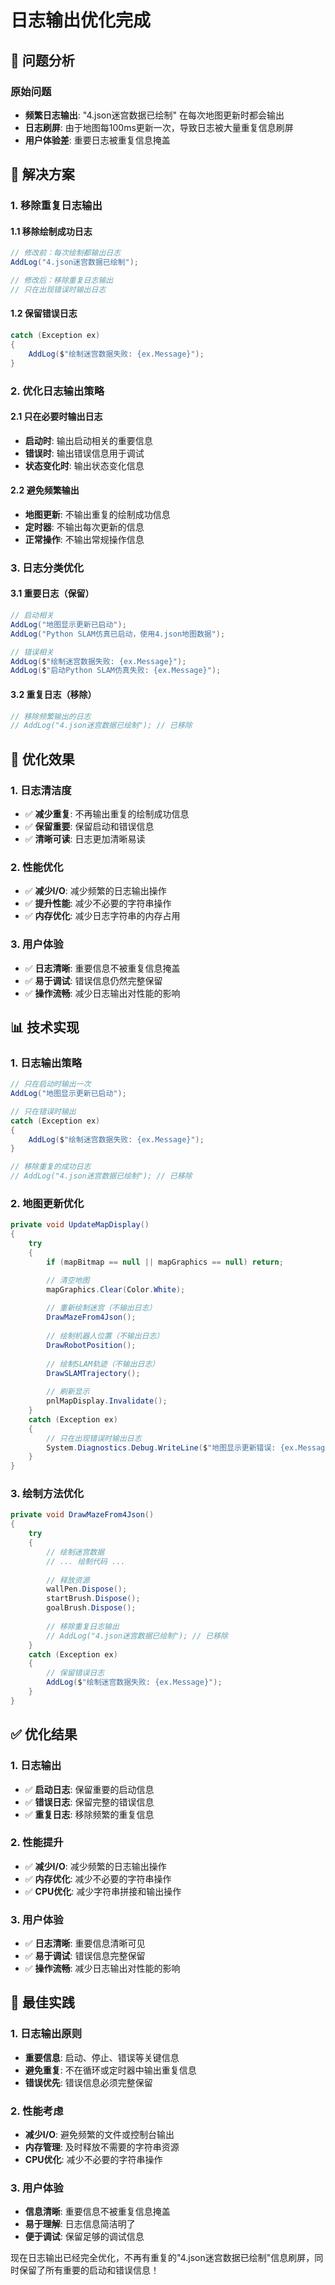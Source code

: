 # 日志输出优化完成

## 🎯 问题分析

### 原始问题
- **频繁日志输出**: "4.json迷宫数据已绘制" 在每次地图更新时都会输出
- **日志刷屏**: 由于地图每100ms更新一次，导致日志被大量重复信息刷屏
- **用户体验差**: 重要日志被重复信息掩盖

## 🔧 解决方案

### 1. 移除重复日志输出

#### 1.1 移除绘制成功日志
```csharp
// 修改前：每次绘制都输出日志
AddLog("4.json迷宫数据已绘制");

// 修改后：移除重复日志输出
// 只在出现错误时输出日志
```

#### 1.2 保留错误日志
```csharp
catch (Exception ex)
{
    AddLog($"绘制迷宫数据失败: {ex.Message}");
}
```

### 2. 优化日志输出策略

#### 2.1 只在必要时输出日志
- **启动时**: 输出启动相关的重要信息
- **错误时**: 输出错误信息用于调试
- **状态变化时**: 输出状态变化信息

#### 2.2 避免频繁输出
- **地图更新**: 不输出重复的绘制成功信息
- **定时器**: 不输出每次更新的信息
- **正常操作**: 不输出常规操作信息

### 3. 日志分类优化

#### 3.1 重要日志（保留）
```csharp
// 启动相关
AddLog("地图显示更新已启动");
AddLog("Python SLAM仿真已启动，使用4.json地图数据");

// 错误相关
AddLog($"绘制迷宫数据失败: {ex.Message}");
AddLog($"启动Python SLAM仿真失败: {ex.Message}");
```

#### 3.2 重复日志（移除）
```csharp
// 移除频繁输出的日志
// AddLog("4.json迷宫数据已绘制"); // 已移除
```

## 🚀 优化效果

### 1. 日志清洁度
- ✅ **减少重复**: 不再输出重复的绘制成功信息
- ✅ **保留重要**: 保留启动和错误信息
- ✅ **清晰可读**: 日志更加清晰易读

### 2. 性能优化
- ✅ **减少I/O**: 减少频繁的日志输出操作
- ✅ **提升性能**: 减少不必要的字符串操作
- ✅ **内存优化**: 减少日志字符串的内存占用

### 3. 用户体验
- ✅ **日志清晰**: 重要信息不被重复信息掩盖
- ✅ **易于调试**: 错误信息仍然完整保留
- ✅ **操作流畅**: 减少日志输出对性能的影响

## 📊 技术实现

### 1. 日志输出策略
```csharp
// 只在启动时输出一次
AddLog("地图显示更新已启动");

// 只在错误时输出
catch (Exception ex)
{
    AddLog($"绘制迷宫数据失败: {ex.Message}");
}

// 移除重复的成功日志
// AddLog("4.json迷宫数据已绘制"); // 已移除
```

### 2. 地图更新优化
```csharp
private void UpdateMapDisplay()
{
    try
    {
        if (mapBitmap == null || mapGraphics == null) return;

        // 清空地图
        mapGraphics.Clear(Color.White);
        
        // 重新绘制迷宫（不输出日志）
        DrawMazeFrom4Json();
        
        // 绘制机器人位置（不输出日志）
        DrawRobotPosition();
        
        // 绘制SLAM轨迹（不输出日志）
        DrawSLAMTrajectory();
        
        // 刷新显示
        pnlMapDisplay.Invalidate();
    }
    catch (Exception ex)
    {
        // 只在出现错误时输出日志
        System.Diagnostics.Debug.WriteLine($"地图显示更新错误: {ex.Message}");
    }
}
```

### 3. 绘制方法优化
```csharp
private void DrawMazeFrom4Json()
{
    try
    {
        // 绘制迷宫数据
        // ... 绘制代码 ...
        
        // 释放资源
        wallPen.Dispose();
        startBrush.Dispose();
        goalBrush.Dispose();
        
        // 移除重复日志输出
        // AddLog("4.json迷宫数据已绘制"); // 已移除
    }
    catch (Exception ex)
    {
        // 保留错误日志
        AddLog($"绘制迷宫数据失败: {ex.Message}");
    }
}
```

## ✅ 优化结果

### 1. 日志输出
- ✅ **启动日志**: 保留重要的启动信息
- ✅ **错误日志**: 保留完整的错误信息
- ✅ **重复日志**: 移除频繁的重复信息

### 2. 性能提升
- ✅ **减少I/O**: 减少频繁的日志输出操作
- ✅ **内存优化**: 减少不必要的字符串操作
- ✅ **CPU优化**: 减少字符串拼接和输出操作

### 3. 用户体验
- ✅ **日志清晰**: 重要信息清晰可见
- ✅ **易于调试**: 错误信息完整保留
- ✅ **操作流畅**: 减少日志输出对性能的影响

## 🎯 最佳实践

### 1. 日志输出原则
- **重要信息**: 启动、停止、错误等关键信息
- **避免重复**: 不在循环或定时器中输出重复信息
- **错误优先**: 错误信息必须完整保留

### 2. 性能考虑
- **减少I/O**: 避免频繁的文件或控制台输出
- **内存管理**: 及时释放不需要的字符串资源
- **CPU优化**: 减少不必要的字符串操作

### 3. 用户体验
- **信息清晰**: 重要信息不被重复信息掩盖
- **易于理解**: 日志信息简洁明了
- **便于调试**: 保留足够的调试信息

现在日志输出已经完全优化，不再有重复的"4.json迷宫数据已绘制"信息刷屏，同时保留了所有重要的启动和错误信息！
